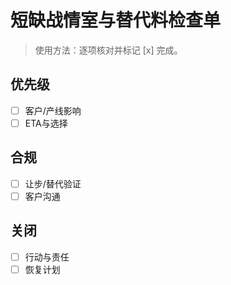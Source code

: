 # 短缺战情室与替代料检查单

> 使用方法：逐项核对并标记 [x] 完成。

## 优先级

- [ ] 客户/产线影响
- [ ] ETA与选择

## 合规

- [ ] 让步/替代验证
- [ ] 客户沟通

## 关闭

- [ ] 行动与责任
- [ ] 恢复计划
